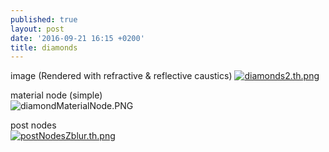 ```yaml
---
published: true
layout: post
date: '2016-09-21 16:15 +0200'
title: diamonds
---
```

image (Rendered with refractive & reflective caustics)
[![diamonds2.th.png](https://cdn.scrot.moe/images/2016/09/21/diamonds2.th.png)](https://cdn.scrot.moe/images/2016/09/21/diamonds2.png)

material node (simple)  
![diamondMaterialNode.PNG]({{site.baseurl}}/media/diamondMaterialNode.PNG)

post nodes  
[![postNodesZblur.th.png](https://cdn.scrot.moe/images/2016/09/21/postNodesZblur.th.png)](https://scrot.moe/image/Uamd)
